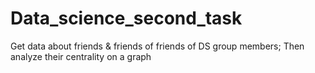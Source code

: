 # Data_science_second_task

Get data about friends & friends of friends of DS group members;
Then analyze their centrality on a graph
